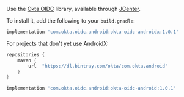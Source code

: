 Use the [Okta OIDC](https://github.com/okta/okta-oidc-android) library, available through [JCenter](https://bintray.com/okta/com.okta.oidc.android/okta-oidc-android).

To install it, add the following to your `build.gradle`:

```gradle
implementation 'com.okta.oidc.android:okta-oidc-androidx:1.0.1'
```

For projects that don't yet use AndroidX:

```gradle
repositories {
    maven {
        url  "https://dl.bintray.com/okta/com.okta.android"
    }
}
```

```gradle
implementation 'com.okta.oidc.android:okta-oidc-android:1.0.1'
```
